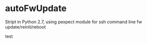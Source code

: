 autoFwUpdate
============

Stript in Python 2.7, using pexpect module for ssh command line fw update/reinit/reboot

test